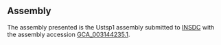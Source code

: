 

Assembly
--------

The assembly presented is the Ustsp1 assembly submitted to
[INSDC](http://www.insdc.org) with the assembly accession
[GCA\_003144235.1](http://www.ebi.ac.uk/ena/data/view/GCA_003144235.1).
